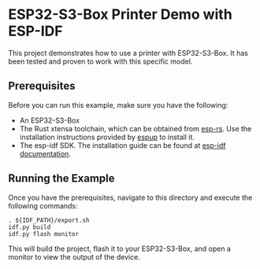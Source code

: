 <!-- Copyright © SixtyFPS GmbH <info@slint.dev> ; SPDX-License-Identifier: GPL-3.0-only OR LicenseRef-Slint-Royalty-free-1.1 OR LicenseRef-Slint-commercial -->

# ESP32-S3-Box Printer Demo with ESP-IDF

This project demonstrates how to use a printer with ESP32-S3-Box. It has been tested and proven to work with this specific model.

## Prerequisites

Before you can run this example, make sure you have the following:

- An ESP32-S3-Box
- The Rust xtensa toolchain, which can be obtained from [esp-rs](https://github.com/esp-rs/). Use the installation instructions provided by [espup](https://github.com/esp-rs/espup#installation) to install it.
- The esp-idf SDK. The installation guide can be found at [esp-idf documentation](https://docs.espressif.com/projects/esp-idf/en/stable/esp32s3/get-started/index.html#installation).

## Running the Example

Once you have the prerequisites, navigate to this directory and execute the following commands:

    . ${IDF_PATH}/export.sh
    idf.py build
    idf.py flash monitor

This will build the project, flash it to your ESP32-S3-Box, and open a monitor to view the output of the device.
